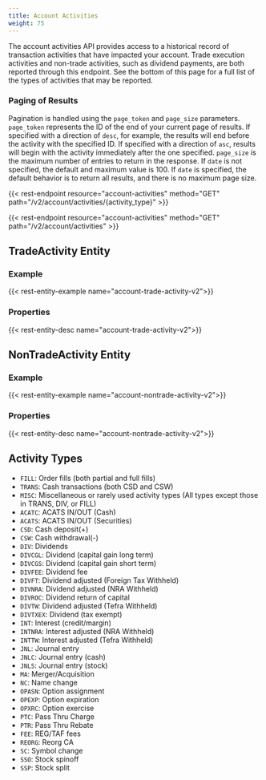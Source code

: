 ```yaml
---
title: Account Activities
weight: 75
---
```


The account activities API provides access to a historical record of transaction activities that have impacted your account. Trade execution activities and non-trade activities, such as dividend payments, are both reported through this endpoint. See the bottom of this page for a full list of the types of activities that may be reported.

### Paging of Results
Pagination is handled using the `page_token` and `page_size` parameters. `page_token` represents the ID of the end of your current page of results. If specified with a direction of `desc`, for example, the results will end before the activity with the specified ID. If specified with a direction of `asc`, results will begin with the activity immediately after the one specified. `page_size` is the maximum number of entries to return in the response. If `date` is not specified, the default and maximum value is 100. If `date` is specified, the default behavior is to return all results, and there is no maximum page size.

{{< rest-endpoint resource="account-activities" method="GET" path="/v2/account/activities/{activity_type}" >}}

{{< rest-endpoint resource="account-activities" method="GET" path="/v2/account/activities" >}}

## TradeActivity Entity

### Example
{{< rest-entity-example name="account-trade-activity-v2">}}

### Properties
{{< rest-entity-desc name="account-trade-activity-v2">}}

## NonTradeActivity Entity

### Example
{{< rest-entity-example name="account-nontrade-activity-v2">}}

### Properties
{{< rest-entity-desc name="account-nontrade-activity-v2">}}

## Activity Types

* `FILL`: Order fills (both partial and full fills)
* `TRANS`: Cash transactions (both CSD and CSW)
* `MISC`: Miscellaneous or rarely used activity types (All types except those in TRANS, DIV, or FILL)
* `ACATC`: ACATS IN/OUT (Cash)
* `ACATS`: ACATS IN/OUT (Securities)
* `CSD`: Cash deposit(+)
* `CSW`: Cash withdrawal(-)
* `DIV`: Dividends
* `DIVCGL`: Dividend (capital gain long term)
* `DIVCGS`: Dividend (capital gain short term)
* `DIVFEE`: Dividend fee
* `DIVFT`: Dividend adjusted (Foreign Tax Withheld)
* `DIVNRA`: Dividend adjusted (NRA Withheld)
* `DIVROC`: Dividend return of capital
* `DIVTW`: Dividend adjusted (Tefra Withheld)
* `DIVTXEX`: Dividend (tax exempt)
* `INT`: Interest (credit/margin)
* `INTNRA`: Interest adjusted (NRA Withheld)
* `INTTW`: Interest adjusted (Tefra Withheld)
* `JNL`: Journal entry
* `JNLC`: Journal entry (cash)
* `JNLS`: Journal entry (stock)
* `MA`: Merger/Acquisition
* `NC`: Name change
* `OPASN`: Option assignment
* `OPEXP`: Option expiration
* `OPXRC`: Option exercise
* `PTC`: Pass Thru Charge
* `PTR`: Pass Thru Rebate
* `FEE`: REG/TAF fees
* `REORG`: Reorg CA
* `SC`: Symbol change
* `SSO`: Stock spinoff
* `SSP`: Stock split
